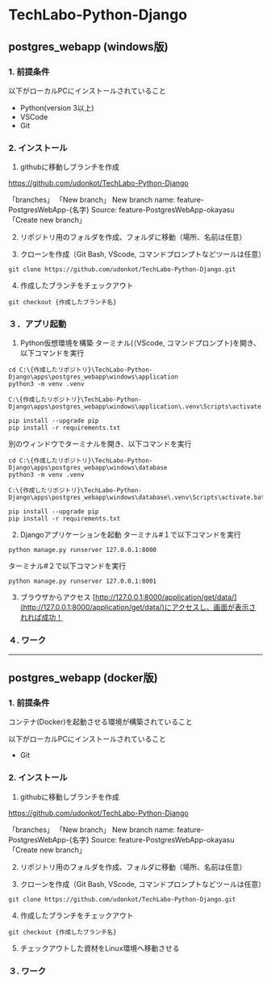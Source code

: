 # TechLabo-Python-Django

## postgres_webapp (windows版)

### 1. 前提条件
以下がローカルPCにインストールされていること
- Python(version 3以上)
- VSCode 
- Git

### 2. インストール
1. githubに移動しブランチを作成

https://github.com/udonkot/TechLabo-Python-Django

「branches」
「New branch」
New branch name: feature-PostgresWebApp-{名字}
Source: feature-PostgresWebApp-okayasu
「Create new branch」

2. リポジトリ用のフォルダを作成、フォルダに移動（場所、名前は任意）

3. クローンを作成（Git Bash, VScode, コマンドプロンプトなどツールは任意）
```
git clone https://github.com/udonkot/TechLabo-Python-Django.git
```

4. 作成したブランチをチェックアウト
```
git checkout {作成したブランチ名}
```

### ３．アプリ起動

1. Python仮想環境を構築
ターミナル(（VScode, コマンドプロンプト)を開き、以下コマンドを実行
```
cd C:\{作成したリポジトリ}\TechLabo-Python-Django\apps\postgres_webapp\windows\application
python3 -m venv .venv

C:\{作成したリポジトリ}\TechLabo-Python-Django\apps\postgres_webapp\windows\application\.venv\Scripts\activate.bat

pip install --upgrade pip
pip install -r requirements.txt
```

別のウィンドウでターミナルを開き、以下コマンドを実行
```
cd C:\{作成したリポジトリ}\TechLabo-Python-Django\apps\postgres_webapp\windows\database
python3 -m venv .venv

C:\{作成したリポジトリ}\TechLabo-Python-Django\apps\postgres_webapp\windows\database\.venv\Scripts\activate.bat

pip install --upgrade pip
pip install -r requirements.txt
```

2. Djangoアプリケーションを起動
ターミナル#１で以下コマンドを実行
```
python manage.py runserver 127.0.0.1:8000
```

ターミナル#２で以下コマンドを実行
```
python manage.py runserver 127.0.0.1:8001
```

3. ブラウザからアクセス
[http://127.0.0.1:8000/application/get/data/](http://127.0.0.1:8000/application/get/data/)にアクセスし、画面が表示されれば成功！

### ４. ワーク

---

## postgres_webapp (docker版)

### 1. 前提条件
コンテナ(Docker)を起動させる環境が構築されていること

以下がローカルPCにインストールされていること
- Git

### 2. インストール
1. githubに移動しブランチを作成

https://github.com/udonkot/TechLabo-Python-Django

「branches」
「New branch」
New branch name: feature-PostgresWebApp-{名字}
Source: feature-PostgresWebApp-okayasu
「Create new branch」

2. リポジトリ用のフォルダを作成、フォルダに移動（場所、名前は任意）

3. クローンを作成（Git Bash, VScode, コマンドプロンプトなどツールは任意）
```
git clone https://github.com/udonkot/TechLabo-Python-Django.git
```

4. 作成したブランチをチェックアウト
```
git checkout {作成したブランチ名}
```

5. チェックアウトした資材をLinux環境へ移動させる

### ３. ワーク
